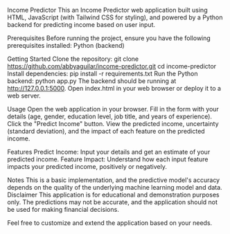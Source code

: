 Income Predictor
This an Income Predictor web application built using HTML, JavaScript (with Tailwind CSS for styling), and powered by a Python backend for predicting income based on user input. 

Prerequisites
Before running the project, ensure you have the following prerequisites installed:
Python (backend)

Getting Started
  Clone the repository:
    git clone https://github.com/abbyaguilar/income-predictor.git
    cd income-predictor
  Install dependencies:
    pip install -r requirements.txt
  Run the Python backend:
    python app.py
The backend should be running at http://127.0.0.1:5000.
Open index.html in your web browser or deploy it to a web server.

Usage
Open the web application in your browser.
Fill in the form with your details (age, gender, education level, job title, and years of experience).
Click the "Predict Income" button.
View the predicted income, uncertainty (standard deviation), and the impact of each feature on the predicted income.

Features
Predict Income: Input your details and get an estimate of your predicted income.
Feature Impact: Understand how each input feature impacts your predicted income, positively or negatively.

Notes
This is a basic implementation, and the predictive model's accuracy depends on the quality of the underlying machine learning model and data.
Disclaimer
This application is for educational and demonstration purposes only. The predictions may not be accurate, and the application should not be used for making financial decisions.

Feel free to customize and extend the application based on your needs.
